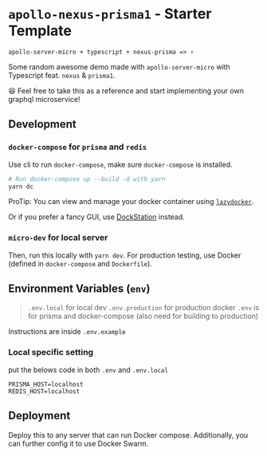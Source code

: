 # `apollo-nexus-prisma1` - Starter Template

```
apollo-server-micro + typescript + nexus-prisma => ⚡️
```

Some random awesome demo made with `apollo-server-micro` with Typescript feat. `nexus` & `prisma1`.

:laughing: Feel free to take this as a reference and start implementing your own graphql microservice!

## Development

### `docker-compose` for `prisma` and `redis`

Use cli to run `docker-compose`, make sure `docker-compose` is installed.
```bash
# Run docker-compose up --build -d with yarn
yarn dc
```

ProTip: You can view and manage your docker container using [`lazydocker`](https://github.com/jesseduffield/lazydocker).

Or if you prefer a fancy GUI, use [DockStation](https://dockstation.io/) instead.

### `micro-dev` for local server

Then, run this locally with `yarn dev`. For production testing, use Docker (defined in `docker-compose` and `Dockerfile`).

## Environment Variables (`env`)

> `.env.local` for local dev
> `.env.production` for production docker
> `.env` is for prisma and docker-compose (also need for building to production)

Instructions are inside `.env.example`

### Local specific setting

put the belows code in both `.env` and `.env.local`

```
PRISMA_HOST=localhost
REDIS_HOST=localhost
```

## Deployment

Deploy this to any server that can run Docker compose. Additionally, you can further config it to use Docker Swarm.
